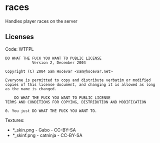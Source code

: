 # races

Handles player races on the server

## Licenses
Code: WTFPL
```
DO WHAT THE FUCK YOU WANT TO PUBLIC LICENSE
			Version 2, December 2004

Copyright (C) 2004 Sam Hocevar <sam@hocevar.net>

Everyone is permitted to copy and distribute verbatim or modified
copies of this license document, and changing it is allowed as long
as the name is changed.

	DO WHAT THE FUCK YOU WANT TO PUBLIC LICENSE
TERMS AND CONDITIONS FOR COPYING, DISTRIBUTION AND MODIFICATION

0. You just DO WHAT THE FUCK YOU WANT TO.
```

Textures:
 - *_skin.png - Gabo - CC-BY-SA
 - *_skinf.png - catninja - CC-BY-SA
